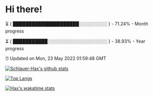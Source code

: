 # Hi there!

⏳ { █████████████████████░░░░░░░░░ } - 71.24% - Month progress

⏳ { ███████████░░░░░░░░░░░░░░░░░░░ } - 38.93% - Year progress

⏰ Updated on Mon, 23 May 2022 01:59:48 GMT


[![Schlauer-Hax's github stats](https://github-readme-stats.vercel.app/api?username=Schlauer-Hax&show_icons=true&theme=dark&count_private=true)](https://github.com/Schlauer-Hax)


[![Top Langs](https://github-readme-stats.vercel.app/api/top-langs/?username=Schlauer-Hax&layout=compact&theme=dark)](https://github.com/Schlauer-Hax?tab=repositories)


[![Hax's wakatime stats](https://github-readme-stats.vercel.app/api/wakatime?username=Hax&theme=dark)](https://wakatime.com/@Hax)

